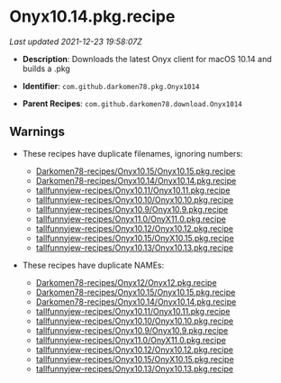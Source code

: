 # Onyx10.14.pkg.recipe

_Last updated 2021-12-23 19:58:07Z_

- **Description**: Downloads the latest Onyx client for macOS 10.14 and builds a .pkg

- **Identifier**: `com.github.darkomen78.pkg.Onyx1014`

- **Parent Recipes**: `com.github.darkomen78.download.Onyx1014`

## Warnings

- These recipes have duplicate filenames, ignoring numbers:
    - [Darkomen78-recipes/Onyx10.15/Onyx10.15.pkg.recipe](/autopkg-dupe-tracker/Darkomen78-recipes/Onyx10.15/Onyx10.15.pkg.recipe)
    - [Darkomen78-recipes/Onyx10.14/Onyx10.14.pkg.recipe](/autopkg-dupe-tracker/Darkomen78-recipes/Onyx10.14/Onyx10.14.pkg.recipe)
    - [tallfunnyjew-recipes/Onyx10.11/Onyx10.11.pkg.recipe](/autopkg-dupe-tracker/tallfunnyjew-recipes/Onyx10.11/Onyx10.11.pkg.recipe)
    - [tallfunnyjew-recipes/Onyx10.10/Onyx10.10.pkg.recipe](/autopkg-dupe-tracker/tallfunnyjew-recipes/Onyx10.10/Onyx10.10.pkg.recipe)
    - [tallfunnyjew-recipes/Onyx10.9/Onyx10.9.pkg.recipe](/autopkg-dupe-tracker/tallfunnyjew-recipes/Onyx10.9/Onyx10.9.pkg.recipe)
    - [tallfunnyjew-recipes/Onyx11.0/OnyX11.0.pkg.recipe](/autopkg-dupe-tracker/tallfunnyjew-recipes/Onyx11.0/OnyX11.0.pkg.recipe)
    - [tallfunnyjew-recipes/Onyx10.12/Onyx10.12.pkg.recipe](/autopkg-dupe-tracker/tallfunnyjew-recipes/Onyx10.12/Onyx10.12.pkg.recipe)
    - [tallfunnyjew-recipes/Onyx10.15/OnyX10.15.pkg.recipe](/autopkg-dupe-tracker/tallfunnyjew-recipes/Onyx10.15/OnyX10.15.pkg.recipe)
    - [tallfunnyjew-recipes/Onyx10.13/Onyx10.13.pkg.recipe](/autopkg-dupe-tracker/tallfunnyjew-recipes/Onyx10.13/Onyx10.13.pkg.recipe)

- These recipes have duplicate NAMEs:
    - [Darkomen78-recipes/Onyx12/Onyx12.pkg.recipe](/autopkg-dupe-tracker/Darkomen78-recipes/Onyx12/Onyx12.pkg.recipe)
    - [Darkomen78-recipes/Onyx10.15/Onyx10.15.pkg.recipe](/autopkg-dupe-tracker/Darkomen78-recipes/Onyx10.15/Onyx10.15.pkg.recipe)
    - [Darkomen78-recipes/Onyx10.14/Onyx10.14.pkg.recipe](/autopkg-dupe-tracker/Darkomen78-recipes/Onyx10.14/Onyx10.14.pkg.recipe)
    - [tallfunnyjew-recipes/Onyx10.11/Onyx10.11.pkg.recipe](/autopkg-dupe-tracker/tallfunnyjew-recipes/Onyx10.11/Onyx10.11.pkg.recipe)
    - [tallfunnyjew-recipes/Onyx10.10/Onyx10.10.pkg.recipe](/autopkg-dupe-tracker/tallfunnyjew-recipes/Onyx10.10/Onyx10.10.pkg.recipe)
    - [tallfunnyjew-recipes/Onyx10.9/Onyx10.9.pkg.recipe](/autopkg-dupe-tracker/tallfunnyjew-recipes/Onyx10.9/Onyx10.9.pkg.recipe)
    - [tallfunnyjew-recipes/Onyx11.0/OnyX11.0.pkg.recipe](/autopkg-dupe-tracker/tallfunnyjew-recipes/Onyx11.0/OnyX11.0.pkg.recipe)
    - [tallfunnyjew-recipes/Onyx10.12/Onyx10.12.pkg.recipe](/autopkg-dupe-tracker/tallfunnyjew-recipes/Onyx10.12/Onyx10.12.pkg.recipe)
    - [tallfunnyjew-recipes/Onyx10.15/OnyX10.15.pkg.recipe](/autopkg-dupe-tracker/tallfunnyjew-recipes/Onyx10.15/OnyX10.15.pkg.recipe)
    - [tallfunnyjew-recipes/Onyx10.13/Onyx10.13.pkg.recipe](/autopkg-dupe-tracker/tallfunnyjew-recipes/Onyx10.13/Onyx10.13.pkg.recipe)